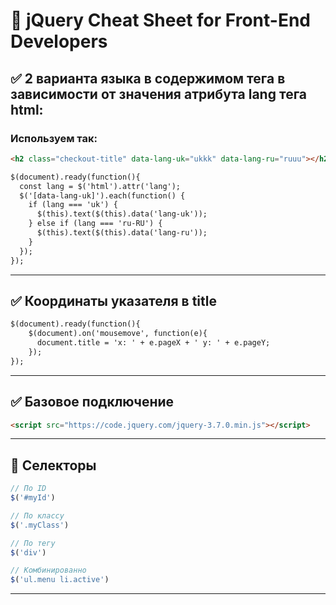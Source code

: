 # 🌟 jQuery Cheat Sheet for Front-End Developers


## ✅ 2 варианта языка в содержимом тега в зависимости от значения атрибута lang тега html:
### Используем так:
```html
<h2 class="checkout-title" data-lang-uk="ukkk" data-lang-ru="ruuu"></h2>
```
```html
$(document).ready(function(){
  const lang = $('html').attr('lang');
  $('[data-lang-uk]').each(function() {
    if (lang === 'uk') {
      $(this).text($(this).data('lang-uk'));
    } else if (lang === 'ru-RU') {
      $(this).text($(this).data('lang-ru'));
    }
  });
});
```

---

## ✅ Координаты указателя в title

```html
$(document).ready(function(){
    $(document).on('mousemove', function(e){
      document.title = 'x: ' + e.pageX + ' y: ' + e.pageY;
    });
});
```

---

## ✅ Базовое подключение

```html
<script src="https://code.jquery.com/jquery-3.7.0.min.js"></script>
```

---

## 🔎 Селекторы

```js
// По ID
$('#myId')

// По классу
$('.myClass')

// По тегу
$('div')

// Комбинированно
$('ul.menu li.active')
```

---


